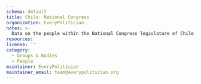 ```yaml
---
schema: default
title: Chile: National Congress
organization: EveryPolitician
notes: >-
  Data on the people within the National Congress legislature of Chile.
resources:
license: ''
category:
  - Groups & Bodies
  - People
maintainer: EveryPolitician
maintainer_email: team@everypolitician.org
---
```

